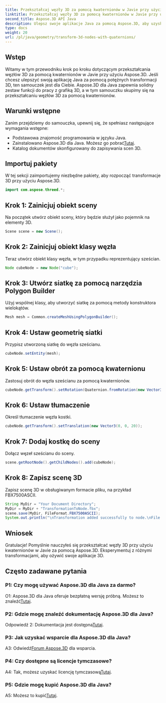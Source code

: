 ```yaml
---
title: Przekształcaj węzły 3D za pomocą kwaternionów w Javie przy użyciu Aspose.3D
linktitle: Przekształcaj węzły 3D za pomocą kwaternionów w Javie przy użyciu Aspose.3D
second_title: Aspose.3D API Java
description: Ulepsz swoje aplikacje Java za pomocą Aspose.3D, aby uzyskać potężne transformacje 3D. Z tego przewodnika krok po kroku dowiesz się, jak przekształcać węzły za pomocą kwaternionów.
type: docs
weight: 20
url: /pl/java/geometry/transform-3d-nodes-with-quaternions/
---
```

## Wstęp

Witamy w tym przewodniku krok po kroku dotyczącym przekształcania węzłów 3D za pomocą kwaternionów w Javie przy użyciu Aspose.3D. Jeśli chcesz ulepszyć swoją aplikację Java za pomocą potężnych transformacji 3D, ten samouczek jest dla Ciebie. Aspose.3D dla Java zapewnia solidny zestaw funkcji do pracy z grafiką 3D, a w tym samouczku skupimy się na przekształcaniu węzłów 3D za pomocą kwaternionów.

## Warunki wstępne

Zanim przejdziemy do samouczka, upewnij się, że spełniasz następujące wymagania wstępne:

- Podstawowa znajomość programowania w języku Java.
- Zainstalowano Aspose.3D dla Java. Możesz go pobrać[Tutaj](https://releases.aspose.com/3d/java/).
- Katalog dokumentów skonfigurowany do zapisywania scen 3D.

## Importuj pakiety

W tej sekcji zaimportujemy niezbędne pakiety, aby rozpocząć transformacje 3D przy użyciu Aspose.3D.

```java
import com.aspose.threed.*;
```

## Krok 1: Zainicjuj obiekt sceny

Na początek utwórz obiekt sceny, który będzie służył jako pojemnik na elementy 3D.

```java
Scene scene = new Scene();
```

## Krok 2: Zainicjuj obiekt klasy węzła

Teraz utwórz obiekt klasy węzła, w tym przypadku reprezentujący sześcian.

```java
Node cubeNode = new Node("cube");
```

## Krok 3: Utwórz siatkę za pomocą narzędzia Polygon Builder

Użyj wspólnej klasy, aby utworzyć siatkę za pomocą metody konstruktora wielokątów.

```java
Mesh mesh = Common.createMeshUsingPolygonBuilder();
```

## Krok 4: Ustaw geometrię siatki

Przypisz utworzoną siatkę do węzła sześcianu.

```java
cubeNode.setEntity(mesh);
```

## Krok 5: Ustaw obrót za pomocą kwaternionu

Zastosuj obrót do węzła sześcianu za pomocą kwaternionów.

```java
cubeNode.getTransform().setRotation(Quaternion.fromRotation(new Vector3(0, 1, 0), new Vector3(0.3, 0.5, 0.1)));
```

## Krok 6: Ustaw tłumaczenie

Określ tłumaczenie węzła kostki.

```java
cubeNode.getTransform().setTranslation(new Vector3(0, 0, 20));
```

## Krok 7: Dodaj kostkę do sceny

Dołącz węzeł sześcianu do sceny.

```java
scene.getRootNode().getChildNodes().add(cubeNode);
```

## Krok 8: Zapisz scenę 3D

Zapisz scenę 3D w obsługiwanym formacie pliku, na przykład FBX7500ASCII.

```java
String MyDir = "Your Document Directory";
MyDir = MyDir + "TransformationToNode.fbx";
scene.save(MyDir, FileFormat.FBX7500ASCII);
System.out.println("\nTransformation added successfully to node.\nFile saved at " + MyDir);
```

## Wniosek

Gratulacje! Pomyślnie nauczyłeś się przekształcać węzły 3D przy użyciu kwaternionów w Javie za pomocą Aspose.3D. Eksperymentuj z różnymi transformacjami, aby ożywić swoje aplikacje 3D.

## Często zadawane pytania

### P1: Czy mogę używać Aspose.3D dla Java za darmo?

O1: Aspose.3D dla Java oferuje bezpłatną wersję próbną. Możesz to znaleźć[Tutaj](https://releases.aspose.com/).

### P2: Gdzie mogę znaleźć dokumentację Aspose.3D dla Java?

 Odpowiedź 2: Dokumentacja jest dostępna[Tutaj](https://reference.aspose.com/3d/java/).

### P3: Jak uzyskać wsparcie dla Aspose.3D dla Java?

 A3: Odwiedź[Forum Aspose.3D](https://forum.aspose.com/c/3d/18) dla wsparcia.

### P4: Czy dostępne są licencje tymczasowe?

 A4: Tak, możesz uzyskać licencję tymczasową[Tutaj](https://purchase.aspose.com/temporary-license/).

### P5: Gdzie mogę kupić Aspose.3D dla Java?

 A5: Możesz to kupić[Tutaj](https://purchase.aspose.com/buy).